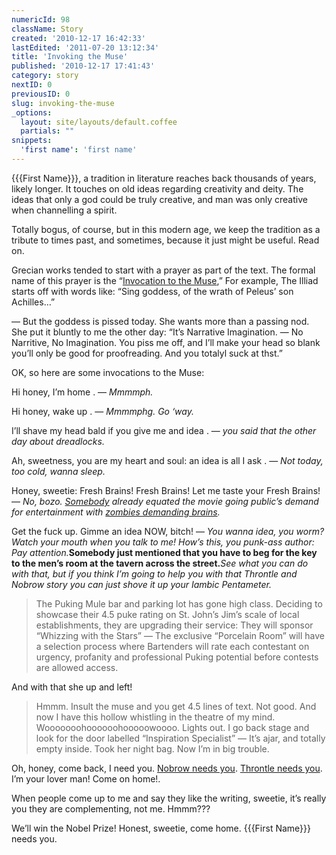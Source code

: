 ```yaml
---
numericId: 98
className: Story
created: '2010-12-17 16:42:33'
lastEdited: '2011-07-20 13:12:34'
title: 'Invoking the Muse'
published: '2010-12-17 17:41:43'
category: story
nextID: 0
previousID: 0
slug: invoking-the-muse
_options:
  layout: site/layouts/default.coffee
  partials: ""
snippets:
  'first name': 'first name'
---
```

{{{First Name}}}, a tradition in literature reaches back thousands of years, likely longer. It touches on old ideas regarding creativity and deity. The ideas that only a god could be truly creative, and man was only creative when channelling a spirit.

Totally bogus, of course, but in this modern age, we keep the tradition as a tribute to times past, and sometimes, because it just might be useful. Read on.

Grecian works tended to start with a prayer as part of the text. The formal name of this prayer is the “[Invocation to the Muse][0],” For example, The Illiad starts off with words like: “Sing goddess, of the wrath of Peleus’ son Achilles…”

— But the goddess is pissed today. She wants more than a passing nod. She put it bluntly to me the other day: “It’s Narrative Imagination. — No Narritive, No Imagination. You piss me off, and I’ll make your head so blank you’ll only be good for proofreading. And you totalyl suck at thst.”

OK, so here are some invocations to the Muse:

Hi honey, I’m home . — _Mmmmph._

Hi honey, wake up . — _Mmmmphg. Go ‘way._

I’ll shave my head bald if you give me and idea . — _you said that the other day about dreadlocks._

  
Ah, sweetness, you are my heart and soul: an idea is all I ask . — _Not today, too cold, wanna sleep._

  
Honey, sweetie: Fresh Brains! Fresh Brains! Let me taste your Fresh Brains! — _No, bozo. [Somebody][1] already equated the movie going public’s demand for entertainment with [zombies demanding brains][2]._

Get the fuck up. Gimme an idea NOW, bitch! — _You wanna idea, you worm? Watch your mouth when you talk to me! How’s this, you punk-ass author: Pay attention._**Somebody just mentioned that you have to beg for the key to the men’s room at the tavern across the street.**_See what you can do with that, but if you think I’m going to help you with that Throntle and Nobrow story you can just shove it up your Iambic Pentameter._

> The Puking Mule bar and parking lot has gone high class. Deciding to showcase their 4.5 puke rating on St. John’s Jim’s scale of local establishments, they are upgrading their service: They will sponsor “Whizzing with the Stars” — The exclusive “Porcelain Room” will have a selection process where Bartenders will rate each contestant on urgency, profanity and professional Puking potential before contests are allowed access.

And with that she up and left!

> Hmmm. Insult the muse and you get 4.5 lines of text. Not good. And now I have this hollow whistling in the theatre of my mind. Wooooooohoooooohooooowoooo. Lights out. I go back stage and look for the door labelled “Inspiration Specialist” — It’s ajar, and totally empty inside. Took her night bag. Now I’m in big trouble.

Oh, honey, come back, I need you. [Nobrow needs you][3]. [Throntle needs you][4]. I’m your lover man! Come on home!.

When people come up to me and say they like the writing, sweetie, it’s really you they are complementing, not me. Hmmm???

We’ll win the Nobel Prize! Honest, sweetie, come home. {{{First Name}}} needs you.

[0]: http://www.mlahanas.de/Greeks/Mythology/Muse.html
[1]: http://www.imdb.com/name/nm0001681/
[2]: http://www.imdb.com/title/tt0063350/
[3]: http://www.imagesjournal.com/issue10/infocus/shane.htm
[4]: http://en.wikipedia.org/wiki/Pale_Rider